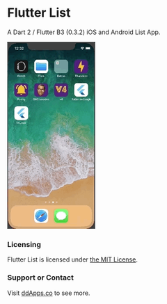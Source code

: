 # Flutter List
A Dart 2 / Flutter B3 (0.3.2) iOS and Android List App.

![](art/screenshot/List-03.gif?raw=true)

### Licensing
Flutter List is licensed under [the MIT License](LICENSE).

### Support or Contact
Visit [ddApps.co](http://ddapps.co) to see more.